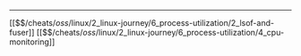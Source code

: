 


---
[[$$$/$cheats/$oss/$linux/2_linux-journey/6_process-utilization/2_lsof-and-fuser]]
[[$$$/$cheats/$oss/$linux/2_linux-journey/6_process-utilization/4_cpu-monitoring]]
